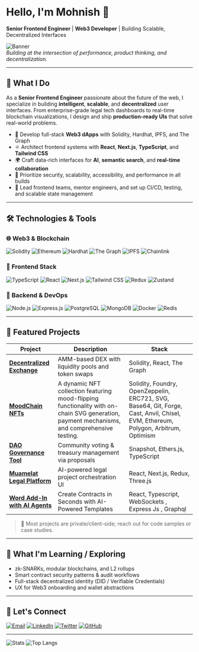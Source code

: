 # Hello, I'm Mohnish 👋  
**Senior Frontend Engineer** | **Web3 Developer** | Building Scalable, Decentralized Interfaces

![Banner](https://raw.githubusercontent.com/mohnishdev/mohnishdev/main/assets/banner.gif)  
*Building at the intersection of performance, product thinking, and decentralization.*

---

## 🚀 What I Do

As a **Senior Frontend Engineer** passionate about the future of the web, I specialize in building **intelligent**, **scalable**, and **decentralized** user interfaces. From enterprise-grade legal tech dashboards to real-time blockchain visualizations, I design and ship **production-ready UIs** that solve real-world problems.

- 🔗 Develop full-stack **Web3 dApps** with Solidity, Hardhat, IPFS, and The Graph  
- ⚛️ Architect frontend systems with **React**, **Next.js**, **TypeScript**, and **Tailwind CSS**  
- 🌍 Craft data-rich interfaces for **AI**, **semantic search**, and **real-time collaboration**  
- 🔐 Prioritize security, scalability, accessibility, and performance in all builds  
- 🧠 Lead frontend teams, mentor engineers, and set up CI/CD, testing, and scalable state management  

---

## 🛠️ Technologies & Tools

### 🌐 **Web3 & Blockchain**
![Solidity](https://img.shields.io/badge/Solidity-%23363636.svg?style=for-the-badge&logo=solidity&logoColor=white)
![Ethereum](https://img.shields.io/badge/Ethereum-3C3C3D?style=for-the-badge&logo=ethereum&logoColor=white)
![Hardhat](https://img.shields.io/badge/Hardhat-FFF100?style=for-the-badge&logo=hardhat&logoColor=black)
![The Graph](https://img.shields.io/badge/TheGraph-5A3E85?style=for-the-badge&logo=the-graph&logoColor=white)
![IPFS](https://img.shields.io/badge/IPFS-65C2CB?style=for-the-badge&logo=ipfs&logoColor=white)
![Chainlink](https://img.shields.io/badge/Chainlink-375BD2?style=for-the-badge&logo=chainlink&logoColor=white)

### 🎯 **Frontend Stack**
![TypeScript](https://img.shields.io/badge/TypeScript-007ACC?style=for-the-badge&logo=typescript&logoColor=white)
![React](https://img.shields.io/badge/React-20232A?style=for-the-badge&logo=react&logoColor=61DAFB)
![Next.js](https://img.shields.io/badge/Next.js-000000?style=for-the-badge&logo=nextdotjs&logoColor=white)
![Tailwind CSS](https://img.shields.io/badge/Tailwind_CSS-38B2AC?style=for-the-badge&logo=tailwind-css&logoColor=white)
![Redux](https://img.shields.io/badge/Redux-593D88?style=for-the-badge&logo=redux&logoColor=white)
![Zustand](https://img.shields.io/badge/Zustand-%23000000.svg?style=for-the-badge&logo=data:image/svg+xml;base64,...&logoColor=white)

### 🧰 **Backend & DevOps**
![Node.js](https://img.shields.io/badge/Node.js-339933?style=for-the-badge&logo=nodedotjs&logoColor=white)
![Express.js](https://img.shields.io/badge/Express.js-000000?style=for-the-badge&logo=express&logoColor=white)
![PostgreSQL](https://img.shields.io/badge/PostgreSQL-4169E1?style=for-the-badge&logo=postgresql&logoColor=white)
![MongoDB](https://img.shields.io/badge/MongoDB-47A248?style=for-the-badge&logo=mongodb&logoColor=white)
![Docker](https://img.shields.io/badge/Docker-2496ED?style=for-the-badge&logo=docker&logoColor=white)
![Redis](https://img.shields.io/badge/Redis-DC382D?style=for-the-badge&logo=redis&logoColor=white)

---

## 💼 Featured Projects

| Project | Description | Stack |
|--------|-------------|-------|
| [**Decentralized Exchange**](https://github.com/mohnishdev/dex) | AMM-based DEX with liquidity pools and token swaps | Solidity, React, The Graph |
| [**MoodChain NFTs**](https://github.com/mohnishdev/EmotionNFT) | A dynamic NFT collection featuring mood-flipping functionality with on-chain SVG generation, payment mechanisms, and comprehensive testing. |Solidity, Foundry, OpenZeppelin, ERC721, SVG, Base64, Git, Forge, Cast, Anvil, Chisel, EVM, Ethereum, Polygon, Arbitrum, Optimism |
| [**DAO Governance Tool**](https://github.com/mohnishdev/dao-governance) | Community voting & treasury management via proposals | Snapshot, Ethers.js, TypeScript |
| [**Muamelat Legal Platform**](https://www.mecellem.com/en/products/muamelat) | AI-powered legal project orchestration UI | React, Next.js, Redux, Three.js |
| [**Word Add-In with AI Agents**](https://www.mecellem.com/en/products/muellif) |Create Contracts in Seconds with AI-Powered Templates | React, Typescript, WebSockets , Express Js , Graphql |

> 📌 Most projects are private/client-side; reach out for code samples or case studies.

---

## 🧠 What I'm Learning / Exploring
- zk-SNARKs, modular blockchains, and L2 rollups  
- Smart contract security patterns & audit workflows  
- Full-stack decentralized identity (DID / Verifiable Credentials)  
- UX for Web3 onboarding and wallet abstractions  

---

## 📢 Let's Connect

[![Email](https://img.shields.io/badge/Email-FF4088?style=for-the-badge&logo=gmail&logoColor=white)](mailto:devmohnishsharma@gmail.com)
[![LinkedIn](https://img.shields.io/badge/LinkedIn-0A66C2?style=for-the-badge&logo=linkedin&logoColor=white)](https://linkedin.com/in/mohnishdev)
[![Twitter](https://img.shields.io/badge/Twitter-1DA1F2?style=for-the-badge&logo=twitter&logoColor=white)](https://twitter.com/yourhandle)
[![GitHub](https://img.shields.io/badge/GitHub-181717?style=for-the-badge&logo=github&logoColor=white)](https://github.com/mohnishdev)

---

![Stats](https://github-readme-stats.vercel.app/api?username=mohnishdev&show_icons=true&theme=radical)
![Top Langs](https://github-readme-stats.vercel.app/api/top-langs/?username=mohnishdev&layout=compact&theme=radical)
